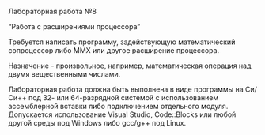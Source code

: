 Лабораторная работа №8

“Работа с расширениями процессора”

Требуется написать программу, задействующую математический сопроцессор либо
MMX или другое расширение процессора.

Назначение - произвольное, например, математическая операция над двумя
вещественными числами.

Лабораторная работа должна быть выполнена в виде программы на Си/Си++ под 32-
или 64-разрядной системой с использованием ассемблерной вставки либо
подключением отдельного модуля. Допускается использование Visual Studio,
Code::Blocks или любой другой среды под Windows либо gcc/g++ под Linux.